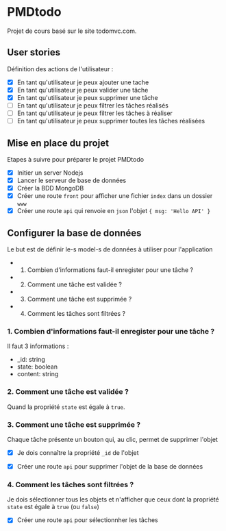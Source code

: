 # PMDtodo
Projet de cours basé sur le site todomvc.com.

## User stories
Définition des actions de l'utilisateur :
- [x] En tant qu'utilisateur je peux ajouter une tache
- [x] En tant qu'utilisateur je peux valider une tâche
- [x] En tant qu'utilisateur je peux supprimer une tâche
- [ ] En tant qu'utilisateur je peux filtrer les tâches réalisés
- [ ] En tant qu'utilisateur je peux filtrer les tâches à réaliser
- [ ] En tant qu'utilisateur je peux supprimer toutes les tâches réalisées

## Mise en place du projet
Etapes à suivre pour préparer le projet PMDtodo
- [x] Initier un server Nodejs
- [x] Lancer le serveur de base de données
- [x] Créer la BDD MongoDB 
- [x] Créer une route `front` pour afficher une fichier `index` dans un dossier `www`
- [x] Créer une route `api` qui renvoie en `json` l'objet `{ msg: 'Hello API' }`

## Configurer la base de données
Le but est de définir le-s model-s de données à utiliser pour l'application
- 1. Combien d'informations faut-il enregister pour une tâche ?
- 2. Comment une tâche est validée ?
- 3. Comment une tâche est supprimée ?
- 4. Comment les tâches sont filtrées ?


### 1. Combien d'informations faut-il enregister pour une tâche ?
Il faut 3 informations :
- _id: string
- state: boolean
- content: string


### 2. Comment une tâche est validée ?
Quand la propriété `state` est égale à `true`.


### 3. Comment une tâche est supprimée ?
Chaque tâche présente un bouton qui, au clic, permet de supprimer l'objet
- [x] Je dois connaître la propriété `_id` de l'objet
- [x] Créer une route `api` pour supprimer l'objet de la base de données


### 4. Comment les tâches sont filtrées ?
Je dois sélectionner tous les objets et n'afficher que ceux dont la propriété `state` est égale à `true` (ou `false`)
- [x] Créer une route `api` pour sélectionnher les tâches